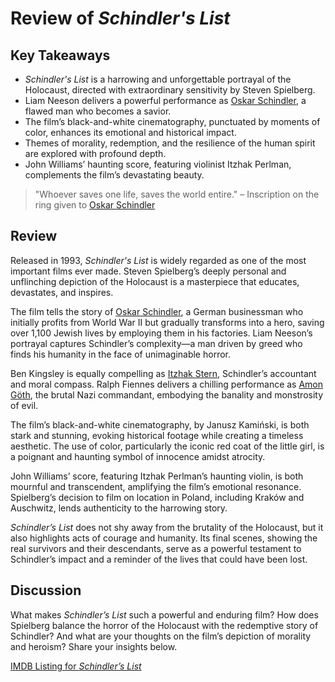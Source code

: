 # Review of *Schindler's List*

## Key Takeaways

- *Schindler's List* is a harrowing and unforgettable portrayal of the Holocaust, directed with extraordinary sensitivity by Steven Spielberg.
- Liam Neeson delivers a powerful performance as [Oskar Schindler](https://en.wikipedia.org/wiki/Oskar_Schindler), a flawed man who becomes a savior.
- The film’s black-and-white cinematography, punctuated by moments of color, enhances its emotional and historical impact.
- Themes of morality, redemption, and the resilience of the human spirit are explored with profound depth.
- John Williams’ haunting score, featuring violinist Itzhak Perlman, complements the film’s devastating beauty.

> "Whoever saves one life, saves the world entire." – Inscription on the ring given to [Oskar Schindler](https://en.wikipedia.org/wiki/Oskar_Schindler)

## Review

Released in 1993, *Schindler's List* is widely regarded as one of the most important films ever made. Steven Spielberg’s deeply personal and unflinching depiction of the Holocaust is a masterpiece that educates, devastates, and inspires.

The film tells the story of [Oskar Schindler](https://en.wikipedia.org/wiki/Oskar_Schindler), a German businessman who initially profits from World War II but gradually transforms into a hero, saving over 1,100 Jewish lives by employing them in his factories. Liam Neeson’s portrayal captures Schindler’s complexity—a man driven by greed who finds his humanity in the face of unimaginable horror.

Ben Kingsley is equally compelling as [Itzhak Stern](https://en.wikipedia.org/wiki/Itzhak_Stern), Schindler’s accountant and moral compass. Ralph Fiennes delivers a chilling performance as [Amon Göth](https://en.wikipedia.org/wiki/Amon_Göth), the brutal Nazi commandant, embodying the banality and monstrosity of evil.

The film’s black-and-white cinematography, by Janusz Kamiński, is both stark and stunning, evoking historical footage while creating a timeless aesthetic. The use of color, particularly the iconic red coat of the little girl, is a poignant and haunting symbol of innocence amidst atrocity.

John Williams’ score, featuring Itzhak Perlman’s haunting violin, is both mournful and transcendent, amplifying the film’s emotional resonance. Spielberg’s decision to film on location in Poland, including Kraków and Auschwitz, lends authenticity to the harrowing story.

*Schindler’s List* does not shy away from the brutality of the Holocaust, but it also highlights acts of courage and humanity. Its final scenes, showing the real survivors and their descendants, serve as a powerful testament to Schindler’s impact and a reminder of the lives that could have been lost.

## Discussion

What makes *Schindler’s List* such a powerful and enduring film? How does Spielberg balance the horror of the Holocaust with the redemptive story of Schindler? And what are your thoughts on the film’s depiction of morality and heroism? Share your insights below.

[IMDB Listing for *Schindler’s List*](https://www.imdb.com/title/tt0108052/)